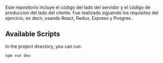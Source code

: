 Este repositorio incluye el código del lado del servidor y el código de produccion del lado del cliente. Fue realizado siguendo los requisitos del ejercicio, es decir, usando React, Redux, Express y Posgres.

## Available Scripts

In the project directory, you can run:

`npm run dev`
